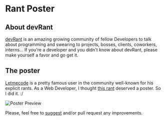 # Rant Poster

## About devRant
[devRant](https://www.devrant.io/) is an amazing growing community of fellow Developers to talk about programming and swearing to projects, bosses, clients, coworkers, interns... If you're a developer and you didn't know about devRant, please make yourself a favor and go get it.

## The poster
[Letmecode](https://www.devrant.io/users/Letmecode) is a pretty famous user in the community well-known for his explicit rants. As a Web Developer, I thought [this rant](https://www.devrant.io/rants/635868/you-know-what-fuck-your-stupid-buggy-masonry-layouts-fuck-your-infinite-scrollin) deserved a poster. So I did it. :/

![Poster Preview](https://user-images.githubusercontent.com/527879/27093840-6c8c8f26-5068-11e7-8128-b296b09fad75.png)

Please, feel free to [suggest](https://github.com/jordinebot/rant-poster/issues) and/or pull request any improvements.
